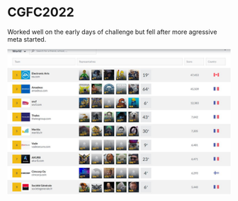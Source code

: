 # CGFC2022

Worked well on the early days of challenge but fell after more agressive meta started.

![Highest position](./java/12thDecember.JPG "Highest position")
